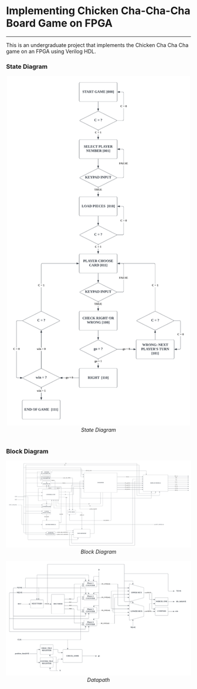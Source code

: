 # Implementing Chicken Cha-Cha-Cha Board Game on FPGA
---

This is an undergraduate project that implements the Chicken Cha Cha Cha game on an FPGA using Verilog HDL.

### State Diagram
<div align="center">
  <picture>
  <img src="images/State_Diagram.png" alt="State_Diagram" width="500">
  </picture>
  <br>
  <div align="center" width="80%">
  <em>State Diagram</em>
  </div>
  <br>
</div>


### Block Diagram
<div align="center">
  <picture>
  <img src="images/Block_Diagram.png" alt="State_Diagram" width="1000">
  </picture>
  <br>
  <div align="center" width="80%">
  <em>Block Diagram</em>
  </div>
  <br>
</div>

<div align="center">
  <picture>
  <img src="images/Datapath.png" alt="State_Diagram" width="1000">
  </picture>
  <br>
  <div align="center" width="80%">
  <em>Datapath</em>
  </div>
  <br>
</div>
